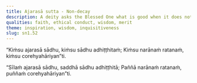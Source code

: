 ```yaml
---
title: Ajarasā sutta - Non-decay
description: A deity asks the Blessed One what is good when it does not decay, what is good when established, what is the treasure of humans, and what cannot be stolen by thieves.
qualities: faith, ethical conduct, wisdom, merit
theme: inspiration, wisdom, inquisitiveness
slug: sn1.52
---
```


“Kiṁsu ajarasā sādhu,
kiṁsu sādhu adhiṭṭhitaṁ;
Kiṁsu narānaṁ ratanaṁ,
kiṁsu corehyahāriyan”ti.

“Sīlaṁ ajarasā sādhu,
saddhā sādhu adhiṭṭhitā;
Paññā narānaṁ ratanaṁ,
puññaṁ corehyahāriyan”ti.
